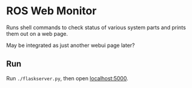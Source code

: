 # ROS Web Monitor
Runs shell commands to check status of various system parts and prints them out
on a web page.

May be integrated as just another webui page later?

## Run
Run `./flaskserver.py`, then open [localhost:5000](http://localhost:5000).
